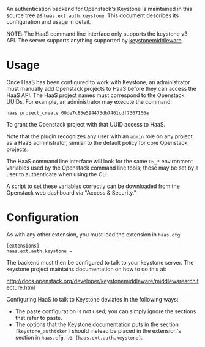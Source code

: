 An authentication backend for Openstack's Keystone is maintained in this
source tree as `haas.ext.auth.keystone`. This document describes its
configuration and usage in detail.

NOTE: The HaaS command line interface only supports the keystone v3 API.
The server supports anything supported by [keystonemiddleware][1].

# Usage

Once HaaS has been configured to work with Keystone, an administrator
must manually add Openstack projects to HaaS before they can access the
HaaS API. The HaaS project names must correspond to the Openstack UUIDs.
For example, an administrator may execute the command:

    haas project_create 00de7c85e594473db7461cdf7367166a

To grant the Openstack project with that UUID access to HaaS.

Note that the plugin recognizes any user with an `admin` role on any
project as a HaaS administrator, similar to the default policy for core
Openstack projects.

The HaaS command line interface will look for the same `OS_*`
environment variables used by the Openstack command line tools; these
may be set by a user to authenticate when using the CLI.

A script to set these variables correctly can be downloaded from the
Openstack web dashboard via "Access & Security."

# Configuration

As with any other extension, you must load the extension in `haas.cfg`:

    [extensions]
    haas.ext.auth.keystone =

The backend must then be configured to talk to your keystone server.
The keystone project maintains documentation on how to do this at:

<http://docs.openstack.org/developer/keystonemiddleware/middlewarearchitecture.html>

Configuring HaaS to talk to Keystone deviates in the following ways:

* The paste configuration is not used; you can simply ignore the
  sections that refer to paste.
* The options that the Keystone documentation puts in the section
  `[keystone_authtoken]` should instead be placed in the extension's
  section in `haas.cfg`, i.e. `[haas.ext.auth.keystone]`.

[1]: http://docs.openstack.org/developer/keystonemiddleware/
